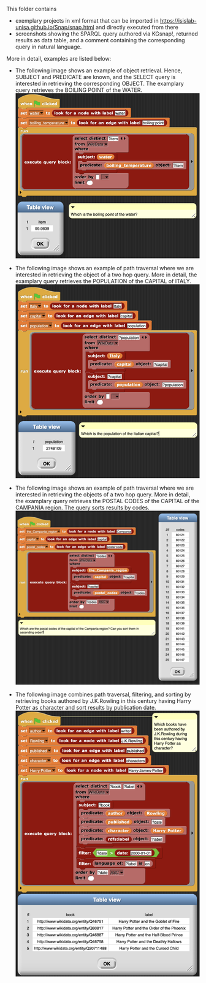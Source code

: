 This folder contains
- exemplary projects in xml format that can be imported in https://isislab-unisa.github.io/Snap/snap.html and directly executed from there 
- screenshots showing the SPARQL query authored via KGsnap!, returned results as data table, and a comment containing the corresponding query in natural language.

More in detail, examples are listed below:
- The following image shows an example of object retrieval. Hence, SUBJECT and PREDICATE are known, and the SELECT query is interested in retrieving the corresponding OBJECT. The examplary query retrieves the BOILING POINT of the WATER. 
![plot](./boiling_point_of_water.png) 

- The following image shows an example of path traversal where we are interested in retrieving the object of a two hop query. More in detail, the examplary query retrieves the POPULATION of the CAPITAL of ITALY.
![plot](./population_of_the_capital_of_Italy.png)

- The following image shows an example of path traversal where we are interested in retrieving the objects of a two hop query. More in detail, the examplary query retrieves the POSTAL CODES of the CAPITAL of the CAMPANIA region. The query sorts results by codes.
![plot](./postal_codes_of_the_capital_of_the_Campania_region.png)

- The following image combines path traversal, filtering, and sorting by retrieving books authored by J.K.Rowling in this century having Harry Potter as character and sort results by publication date.
![plot](./Rowlings_books.png) 
